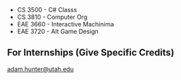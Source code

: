 
- CS 3500 - C# Classs
- CS 3810 - Computer Org
- EAE 3660 - Interactive Machinima
- EAE 3720 - Alt Game Design

## For Internships (Give Specific Credits)

adam.hunter@utah.edu

